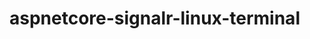 # aspnetcore-signalr-linux-terminal


<configuration>
  <packageSources>
   <add key="AspNetCore" value="https://dotnet.myget.org/F/aspnetcore-ci-dev/api/v3/index.json" />
    <add key="nuget.org" value="https://api.nuget.org/v3/index.json" protocolVersion="3" />
  </packageSources>
</configuration>
